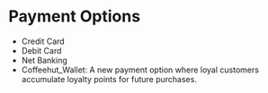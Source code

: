 # Payment Options

- Credit Card
- Debit Card
- Net Banking
- Coffeehut_Wallet: A new payment option where loyal customers accumulate loyalty points for future purchases.